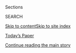 <div id="app">

<div>

<div class="NYTAppHideMasthead css-zz1s19 e1suatyy0">

<div class="section css-ui9rw0 e1suatyy2">

<div class="css-11hrj97 er09x8g0">

<div class="css-6n7j50">

</div>

<span class="css-1dv1kvn">Sections</span>

<div class="css-10488qs">

<span class="css-1dv1kvn">SEARCH</span>

</div>

[Skip to content](#site-content)[Skip to site
index](#site-index)

</div>

<div class="css-10698na e1huz5gh0">

</div>

</div>

<div id="masthead-bar-one" class="section hasLinks css-15hmgas e1csuq9d3">

<div class="css-uqyvli e1csuq9d0">

</div>

<div class="css-1uqjmks e1csuq9d1">

</div>

<div class="css-9e9ivx">

[](https://myaccount.nytimes3xbfgragh.onion/auth/login?response_type=cookie&client_id=vi)

</div>

<div class="css-1bvtpon e1csuq9d2">

[Today’s Paper](https://www.nytimes3xbfgragh.onion/section/todayspaper)

</div>

</div>

</div>

</div>

<div data-aria-hidden="false">

<div id="site-content" data-role="main">

<div class="css-1ffjgkm">

</div>

<div id="top-wrapper" class="css-15p45cc eaca97t0" type="top">

<div id="top-slug" class="css-19x0jxb eaca97t1" hidden="">

Advertisement

</div>

[Continue reading the main
story](#after-top)

<div class="ad top-wrapper" style="text-align:center;height:100%;display:block;min-height:90px">

<div id="top" class="place-ad" data-position="top" data-size-key="top">

</div>

</div>

<div id="after-top">

</div>

</div>

<div id="collection-t-art" class="section css-15h4p1b e9abtgs0">

<div class="css-1j21atc e1svk9qx1">

<div class="css-2fant5 e1svk9qx2">

<div class="css-9dfq42 eu54l5x0">

<div id="sponsor-wrapper" class="css-7a1pgi eaca97t0" type="sponsor" hidden="">

<div id="sponsor-slug" class="css-1l4mleb eaca97t1" hidden="">

Supported by

</div>

[Continue reading the main
story](#after-sponsor)

<div id="sponsor" class="ad sponsor-wrapper" style="text-align:left;height:100%;display:block">

</div>

<div id="after-sponsor">

</div>

</div>

</div>

### <span class="css-1j5banm ezz4tcd1">[T Magazine](/section/t-magazine)</span>

</div>

<div class="css-nfcc9b e1svk9qx3">

<div class="css-vl9dhg e1svk9qx5">

<div class="css-1nrhkj6 e1svk9qx6">

# Art

<div class="follow-button-placeholder" data-collection-id="">

</div>

</div>

</div>

</div>

</div>

<div class="css-4svvz1 ekkqrpp0">

<div id="collection-highlights-container" class="section css-18l1u7x e46isfb1">

<div class="css-m1whxf ekkqrpp1">

## Highlights

1.  ![<span class="css-473pcf e1oaj3zl2"><span class="css-1dv1kvn">Credit</span>From
    left: Courtesy of the artist and Commonwealth and Council, Los
    Angeles. Photo: Ruben Diaz; Courtesy of the
    artist.</span>](https://static01.graylady3jvrrxbe.onion/images/2020/06/23/t-magazine/art/viewfinder-slide-EUZ5/viewfinder-slide-EUZ5-threeByTwoMediumAt2X.jpg)
    
    <div class="css-xbztij">
    
    <div class="css-1hyfx7x">
    
    [![](https://static01.graylady3jvrrxbe.onion/images/2020/06/23/t-magazine/art/viewfinder-slide-EUZ5/viewfinder-slide-EUZ5-thumbStandard.jpg)](/2020/06/29/t-magazine/queer-bipoc-artists.html)
    
    </div>
    
    ## [Works for the Now, by Queer Artists of Color](/2020/06/29/t-magazine/queer-bipoc-artists.html)
    
    Pride Month may have come to a close, but the wide-ranging pieces
    shown here have staying
        power.
    
    <span class="css-me3p27"></span>
    
    </div>

2.  1.  ![<span class="css-473pcf e1oaj3zl2"><span class="css-1dv1kvn">Credit</span>Noah
        Kalina</span>](https://static01.graylady3jvrrxbe.onion/images/2020/05/28/t-magazine/moyra-slide-NEX9/moyra-slide-NEX9-threeByTwoMediumAt2X.jpg)
        
        <div class="css-1r9cexg">
        
        <div class="css-1ox3lt4">
        
        [![](https://static01.graylady3jvrrxbe.onion/images/2020/05/28/t-magazine/moyra-slide-NEX9/moyra-slide-NEX9-thumbStandard.jpg)](/2020/05/29/t-magazine/moyra-davey.html)
        
        </div>
        
        ### Artist’s Questionnaire
        
        ## [An Artist Who Delights in the Minor Key](/2020/05/29/t-magazine/moyra-davey.html)
        
        Moyra Davey’s work moves freely between photography, video and
        writing but is united in its unwavering attention to the objects
        and accidents of everyday
        life.
        
        <span class="css-me3p27"></span><span class="css-nds4d6 e4e4i5l3"></span><span class="css-9voj2j">By
        <span class="css-1baulvz last-byline" itemprop="name">Janique
        Vigier</span></span>
        
        </div>
    
    2.  ![<span class="css-473pcf e1oaj3zl2"><span class="css-1dv1kvn">Credit</span>©
        Amy Sherald. Courtesy of Hauser &
        Wirth</span>](https://static01.graylady3jvrrxbe.onion/images/2020/06/18/t-magazine/18tmag-blackwriters-slide-horizontal/18tmag-blackwriters-slide-horizontal-threeByTwoMediumAt2X-v2.jpg)
        
        <div class="css-1r9cexg">
        
        <div class="css-1ox3lt4">
        
        [![](https://static01.graylady3jvrrxbe.onion/images/2020/06/18/t-magazine/18tmag-blackwriters-slide-horizontal/18tmag-blackwriters-slide-horizontal-thumbStandard-v2.jpg)](/2020/06/23/t-magazine/black-artists-white-gaze.html)
        
        </div>
        
        ## [Nine Black Artists and Cultural Leaders on Seeing and Being Seen](/2020/06/23/t-magazine/black-artists-white-gaze.html)
        
        Amy Sherald, Michael R. Jackson and others discuss the
        challenges and opportunities of cultivating black audiences and
        dismantling historically white
        institutions.
        
        <span class="css-me3p27"></span>
        
        </div>
    
    3.  ![<span class="css-473pcf e1oaj3zl2"><span class="css-1dv1kvn">Credit</span>Wayne
        Lawrence</span>](https://static01.graylady3jvrrxbe.onion/images/2020/04/13/t-magazine/13tmag-cultureimages-slide-8PFV/13tmag-cultureimages-slide-8PFV-threeByTwoMediumAt2X-v2.jpg)
        
        <div class="css-1r9cexg">
        
        <div class="css-1ox3lt4">
        
        [![](https://static01.graylady3jvrrxbe.onion/images/2020/04/13/t-magazine/13tmag-cultureimages-slide-8PFV/13tmag-cultureimages-slide-8PFV-thumbStandard-v2.jpg)](/interactive/2020/04/13/t-magazine/black-art-galleries.html)
        
        </div>
        
        ## [How a Trio of Black-Owned Galleries Changed the Art World](/interactive/2020/04/13/t-magazine/black-art-galleries.html)
        
        In the 1960s and ’70s, Brockman Gallery, Gallery 32 and JAM led
        the way in showing the work of artists now among the most
        influential of our
    time.
        
        <span class="css-me3p27"></span>
        
        </div>

</div>

<div class="css-1xdhyk6 e46isfb0">

<div class="css-zk12ih ef6si7p0">

1.  ### Admiration Society
    
    ![<span class="css-kfv9p0 e1oaj3zl2"><span class="css-1dv1kvn">Credit</span>Alice
    O'Malley</span>](https://static01.graylady3jvrrxbe.onion/images/2020/05/13/t-magazine/13tmag-stipe/13tmag-stipe-videoLarge.jpg)
    
    <div class="css-10wtrbd">
    
    ## [Laurie Anderson and Michael Stipe on Music, Art and New Chapters](/2020/05/14/t-magazine/michael-stipe-laurie-anderson.html)
    
    “You’ve got to fall on your face to sit at the table,” says the
    erstwhile R.E.M.
    frontman.
    
    <span class="css-me3p27"></span><span class="css-nds4d6 e4e4i5l3"></span><span class="css-9voj2j">By
    <span class="css-1baulvz last-byline" itemprop="name">Joe
    Coscarelli</span></span>
    
    </div>

2.  ![<span class="css-kfv9p0 e1oaj3zl2"><span class="css-1dv1kvn">Credit</span>From
    left: Hugo Yu; Anthony Cotsifas; Esther Choi; François Halard; Azim
    H</span>](https://static01.graylady3jvrrxbe.onion/images/2020/05/12/t-magazine/12tmag-stilllifes-slide-W7BH/12tmag-stilllifes-slide-W7BH-videoLarge.jpg)
    
    <div class="css-10wtrbd">
    
    ## [Still Life With Fly Swatter, or Hourglass, or Lemons](/2020/05/12/t-magazine/photographers-coronavirus-still-life-pictures.html)
    
    Five housebound photographers used everyday items to create images
    that speak to both their inner lives and the world beyond their
    walls.
    
    <span class="css-me3p27"></span><span class="css-nds4d6 e4e4i5l3"></span><span class="css-9voj2j">By
    <span class="css-1baulvz last-byline" itemprop="name">Michael
    Snyder</span></span>
    
    </div>

3.  ![<span class="css-kfv9p0 e1oaj3zl2"><span class="css-1dv1kvn">Credit</span>Clockwise
    from top left: Renée Cox; Richard Mosse; Wayne Lawrence; © Asako
    Narahashi; Domingo Milella; © Hitoshi Fugo, courtesy of Miyako
    Yoshinaga Gallery; © Joel Meyerowitz, courtesy Howard Greenberg
    Gallery; Alec
    Soth</span>](https://static01.graylady3jvrrxbe.onion/images/2020/04/17/t-magazine/art/17tmag-photog-project-slide-JNQA/17tmag-photog-project-slide-JNQA-videoLarge.jpg)
    
    <div class="css-10wtrbd">
    
    ## [Eight Photographers’ Pictures From Isolation](/2020/04/29/t-magazine/photographers-coronavirus-isolation.html)
    
    Joel Meyerowitz, Renée Cox, Asako Narahashi and more share visual
    diaries of the present
    moment.
    
    <span class="css-me3p27"></span><span class="css-nds4d6 e4e4i5l3"></span><span class="css-9voj2j">By
    <span class="css-1baulvz last-byline" itemprop="name">Meara
    Sharma</span></span>
    
    </div>

4.  ![<span class="css-kfv9p0 e1oaj3zl2"><span class="css-1dv1kvn">Credit</span>Jessica
    Wohl</span>](https://static01.graylady3jvrrxbe.onion/images/2020/04/13/t-magazine/13tmag-cultureimages-slide-2ZIA/13tmag-cultureimages-slide-2ZIA-videoLarge.jpg)
    
    <div class="css-10wtrbd">
    
    ## [What Does It Mean When an Artist Retreats From Public Life?](/interactive/2020/04/13/t-magazine/artist-recluse.html)
    
    A small and highly influential group has chosen to disappear from
    society in favor of letting their work speak for
    itself.
    
    <span class="css-me3p27"></span>
    
    </div>

5.  ![<span class="css-kfv9p0 e1oaj3zl2"><span class="css-1dv1kvn">Credit</span>©
    George Condo, courtesy of the artist and Hauser &
    Wirth</span>](https://static01.graylady3jvrrxbe.onion/images/2020/04/24/t-magazine/21tmag-condojohnson-slide-4VDP/21tmag-condojohnson-slide-4VDP-videoLarge.jpg)
    
    <div class="css-10wtrbd">
    
    ## [Two Exhibitions Respond to Art in the Age of Anxiety and Distance](/2020/04/24/t-magazine/george-condo-rashid-johnson-art.html)
    
    George Condo and Rashid Johnson talk about their new simultaneous
    digital shows, politics and how the role of artists has
    changed.
    
    <span class="css-me3p27"></span><span class="css-nds4d6 e4e4i5l3"></span><span class="css-9voj2j">By
    <span class="css-1baulvz last-byline" itemprop="name">M.H.
    Miller</span></span>
    
    </div>

</div>

</div>

<div class="css-1xdhyk6 e46isfb0">

<div class="css-zk12ih ef6si7p0">

1.  ### Notes on the Culture
    
    ![<span class="css-kfv9p0 e1oaj3zl2"><span class="css-1dv1kvn">Credit</span>Douglas
    DuBois</span>](https://static01.graylady3jvrrxbe.onion/images/2020/03/18/t-magazine/18tmag-stella-slide-NPH2/18tmag-stella-slide-NPH2-videoLarge-v3.jpg)
    
    <div class="css-10wtrbd">
    
    ## [The Constellation of Frank Stella](/2020/03/18/t-magazine/frank-stella.html)
    
    The artist’s Minimalist abstractions helped change the direction of
    painting at the start of his career. Now at the end of it, the
    83-year-old artist looks back to his
    beginnings.
    
    <span class="css-me3p27"></span><span class="css-nds4d6 e4e4i5l3"></span><span class="css-9voj2j">By
    <span class="css-1baulvz last-byline" itemprop="name">Megan
    O’Grady</span></span>
    
    </div>

2.  ### Culture Therapist
    
    ![<span class="css-kfv9p0 e1oaj3zl2"><span class="css-1dv1kvn">Credit</span>Norwegian
    Film
    Institute</span>](https://static01.graylady3jvrrxbe.onion/images/2020/03/03/t-magazine/03tmag-culturetherapist-slide-5QU3/03tmag-culturetherapist-slide-5QU3-videoLarge-v2.jpg)
    
    <div class="css-10wtrbd">
    
    ## [Is It Possible to Feel Creatively Connected Without Social Media?](/2020/03/04/t-magazine/artists-creativity-social-media.html)
    
    “Art doesn’t happen in a vacuum,” writes one of our advice
    columnists.
    
    <span class="css-me3p27"></span>
    
    </div>

3.  ### Arts and Letters
    
    ![<span class="css-kfv9p0 e1oaj3zl2"><span class="css-1dv1kvn">Credit</span>Shane
    Lavalette</span>](https://static01.graylady3jvrrxbe.onion/images/2020/03/08/t-magazine/08tmag-haegueyang-promo/08tmag-haegueyang-promo-videoLarge-v2.jpg)
    
    <div class="css-10wtrbd">
    
    ## [An Artist Whose Muse Is Loneliness](/2020/02/26/t-magazine/haegue-yang.html)
    
    Haegue Yang seeks isolation and then mines the accompanying
    confusion to reflect on the nature of
    belonging.
    
    <span class="css-me3p27"></span><span class="css-nds4d6 e4e4i5l3"></span><span class="css-9voj2j">By
    <span class="css-1baulvz last-byline" itemprop="name">Zoë
    Lescaze</span></span>
    
    </div>

4.  ![<span class="css-kfv9p0 e1oaj3zl2"><span class="css-1dv1kvn">Credit</span>Bernhard
    Fuchs</span>](https://static01.graylady3jvrrxbe.onion/images/2020/02/11/t-magazine/11tmag-katharinafritsch-slide-LK6D/11tmag-katharinafritsch-slide-LK6D-videoLarge-v4.jpg)
    
    <div class="css-10wtrbd">
    
    ## [A Sculptor of the Female Gaze](/2020/02/12/t-magazine/katharina-fritsch-artist.html)
    
    Katharina Fritsch shows familiar objects as they might appear in a
    dream, bringing the subliminal to
    light.
    
    <span class="css-me3p27"></span><span class="css-nds4d6 e4e4i5l3"></span><span class="css-9voj2j">By
    <span class="css-1baulvz last-byline" itemprop="name">Megan
    O’Grady</span></span>
    
    </div>

5.  ### On the Verge
    
    ![<span class="css-kfv9p0 e1oaj3zl2"><span class="css-1dv1kvn">Credit</span>Stephanie
    Veldman</span>](https://static01.graylady3jvrrxbe.onion/images/2020/02/20/t-magazine/18tmag-samson-slide-E4TK/18tmag-samson-slide-E4TK-videoLarge.jpg)
    
    <div class="css-10wtrbd">
    
    ## [An Artist Who Doesn’t Want to Feed Western Fantasies About Africa](/2020/02/21/t-magazine/cinga-samson.html)
    
    Cinga Samson’s surreal canvases engage obliquely with his identity,
    but stand alone as testaments to his finely honed
    craft.
    
    <span class="css-me3p27"></span><span class="css-nds4d6 e4e4i5l3"></span><span class="css-9voj2j">By
    <span class="css-1baulvz last-byline" itemprop="name">Meara
    Sharma</span></span>
    
    </div>

</div>

</div>

</div>

<div id="mid1-wrapper" class="css-1mn4oms eaca97t0" type="rank">

<div id="mid1-slug" class="css-1tag3rd eaca97t1">

Advertisement

</div>

[Continue reading the main
story](#after-mid1)

<div id="mid1" class="ad mid1-wrapper" style="text-align:center;height:100%;display:block">

</div>

<div id="after-mid1">

</div>

</div>

<div class="section 5-band css-jhqenn ep7jkp60">

## [Viewfinder](/column/viewfinder)

[More in Viewfinder
    »](/column/viewfinder)

1.  ![<span class="css-kfv9p0 e1oaj3zl2"><span class="css-1dv1kvn">Credit</span>Muyi
    Xiao</span>](https://static01.graylady3jvrrxbe.onion/images/2016/07/21/t-magazine/art/forget-me-not-slide-Z8FV/forget-me-not-slide-Z8FV-videoLarge.jpg)
    
    <div class="css-10wtrbd">
    
    ## [Moving Photographs, Inspired by Loss](/slideshow/2016/07/21/t-magazine/art/muyi-xiao-photographer-alzheimers.html)
    
    The photographer Muyi Xiao began to work on her delicate series
    “Forget Me Not” with her mother, after the death of her
    grandmother.
    
    <span class="css-me3p27"></span><span class="css-nds4d6 e4e4i5l3"></span><span class="css-9voj2j">By
    <span class="css-1baulvz last-byline" itemprop="name">Lauren
    Poggi</span></span>
    
    </div>

2.  ![<span class="css-kfv9p0 e1oaj3zl2"><span class="css-1dv1kvn">Credit</span>Adam
    Friedberg</span>](https://static01.graylady3jvrrxbe.onion/images/2016/07/07/t-magazine/07tmag-viewfinder-slide-4VV6/07tmag-viewfinder-slide-4VV6-videoLarge.jpg)
    
    <div class="css-10wtrbd">
    
    ## [The Photographer Capturing Downtown New York’s Single-Story Buildings — Before They’re Gone](/slideshow/2016/07/07/t-magazine/adam-friedberg-east-village-nyc-buildings.html)
    
    Adam Friedberg, a 25-year resident of the East Village, has pledged
    to photograph every one-level building, or “low rider,” remaining in
    his
    community.
    
    <span class="css-me3p27"></span><span class="css-nds4d6 e4e4i5l3"></span><span class="css-9voj2j">By
    <span class="css-1baulvz last-byline" itemprop="name">Jamie
    Sims</span></span>
    
    </div>

3.  ![<span class="css-kfv9p0 e1oaj3zl2"><span class="css-1dv1kvn">Credit</span>©
    2016 Estate of Paul Outerbridge, Jr., courtesy of Bruce Silverstein
    Gallery,
    NY</span>](https://static01.graylady3jvrrxbe.onion/images/2016/06/29/t-magazine/29tmag-outerbridge-slide-DKGK/29tmag-outerbridge-slide-DKGK-videoLarge.jpg)
    
    <div class="css-10wtrbd">
    
    ## [Impossibly Modern 1930s Fashion and Ad Photos](/slideshow/2016/06/29/t-magazine/fashion/1930s-fashion-ad-photos.html)
    
    Paul Outerbridge, a friend of Man Ray’s and Duchamp’s, brought a
    witty eye and careful composition to early color
    photography.
    
    <span class="css-me3p27"></span>
    
    </div>

4.  ![<span class="css-kfv9p0 e1oaj3zl2"><span class="css-1dv1kvn">Credit</span>Thomas
    Brown</span>](https://static01.graylady3jvrrxbe.onion/images/2016/06/16/t-magazine/16tmag-viewfinder-slide-OEKR/16tmag-viewfinder-slide-OEKR-videoLarge.jpg)
    
    <div class="css-10wtrbd">
    
    ## [A Photo Series, with Audience Participation](/slideshow/2016/06/16/t-magazine/paper-meteorites-photos.html)
    
    The photographer Thomas Brown depicts sculptural still lifes of
    crumpled paper that resemble meteorites — and then asks viewers to
    “adopt” and name
    them.
    
    <span class="css-me3p27"></span><span class="css-nds4d6 e4e4i5l3"></span><span class="css-9voj2j">By
    <span class="css-1baulvz last-byline" itemprop="name">Nadia
    Vellam</span></span>
    
    </div>

5.  ![<span class="css-kfv9p0 e1oaj3zl2"><span class="css-1dv1kvn">Credit</span>©
    Burk Uzzle/courtesy of the Ackland Art Museum, The University of
    North Carolina at Chapel
    Hill</span>](https://static01.graylady3jvrrxbe.onion/images/2016/06/09/t-magazine/09tmag-viewfinder-slide-989P/09tmag-viewfinder-slide-989P-videoLarge.jpg)
    
    <div class="css-10wtrbd">
    
    ## [Poignant Pictures That Capture the Humanity in Historical Moments](/slideshow/2016/06/09/t-magazine/burk-uzzle-photographs.html)
    
    Burk Uzzle has photographed everything from Woodstock and Martin
    Luther King Jr.’s funeral to state fairs and motorcycle
    rallies.
    
    <span class="css-me3p27"></span><span class="css-nds4d6 e4e4i5l3"></span><span class="css-9voj2j">By
    <span class="css-1baulvz last-byline" itemprop="name">Jamie
    Sims</span></span>
    
    </div>

</div>

</div>

<div class="css-185go5a e1o5byef0">

<div class="css-15cbhtu">

  - [Latest](#stream-panel)
  - <span class="css-6n7j50">Search</span>
    <div class="control">
    <div class="label-container css-1dv1kvn">
    Search
    </div>
    <div class="css-wm4t3d">
    **<span id="clear-search-input" class="css-1dv1kvn">Clear this text
    input</span>
    </div>
    </div>
    <span class="css-1iovbfw"></span>

<div id="stream-panel" class="section css-8msx5b e1jz0cab1">

<div class="css-13mho3u">

1.  
    
    <div class="css-1cp3ece">
    
    <div class="css-1l4spti">
    
    [](/2020/09/08/t-magazine/harold-ancart.html)
    
    <div class="css-79elbk">
    
    ![](https://static01.graylady3jvrrxbe.onion/images/2020/09/08/t-magazine/08tmag-ancart-slide-AP94/08tmag-ancart-slide-AP94-thumbWide.jpg?quality=75&auto=webp&disable=upscale)
    
    </div>
    
    ## Harold Ancart Brings His Kaleidoscopic Trees to Chelsea
    
    The Belgian artist has a new exhibition of large-scale paintings at
    David Zwirner Gallery that shows the natural world in and out of
    focus.
    
    <div class="css-15yh6bw ea5icrr0">
    
    By <span class="css-1n7hynb">Julia
    Felsenthal</span>
    
    </div>
    
    </div>
    
    <div class="css-156habm e1xfvim33">
    
    </div>
    
    </div>

2.  
    
    <div class="css-1cp3ece">
    
    <div class="css-1l4spti">
    
    [](/2020/09/05/at-home/visit-sculpture-gardens.html)
    
    <div class="css-79elbk">
    
    ![](https://static01.graylady3jvrrxbe.onion/images/2020/09/06/multimedia/06ah-sculpturegarden1/06ah-sculpturegarden1-thumbWide.jpg?quality=75&auto=webp&disable=upscale)
    
    </div>
    
    ## 7 Sculpture Gardens that Merge Art With the Landscape
    
    This fall, getting culture outdoors is even more restorative than
    usual. Here are some options across the country.
    
    <div class="css-15yh6bw ea5icrr0">
    
    By <span class="css-1n7hynb">Thessaly La
    Force</span>
    
    </div>
    
    </div>
    
    <div class="css-156habm e1xfvim33">
    
    </div>
    
    </div>

3.  
    
    <div class="css-1cp3ece">
    
    <div class="css-1l4spti">
    
    [](/2020/09/03/t-magazine/ollies-pizza-estee-lauder-met.html)
    
    <div class="css-79elbk">
    
    ![](https://static01.graylady3jvrrxbe.onion/images/2020/09/02/t-magazine/02tmag-newsletter-slide-IOQF/02tmag-newsletter-slide-IOQF-thumbWide.jpg?quality=75&auto=webp&disable=upscale)
    
    </div>
    
    ## The T List: Five Things We Recommend This Week
    
    Elegant needlepoint, makeup inspired by the Met — and
    more.
    
    <div class="css-15yh6bw ea5icrr0">
    
    </div>
    
    </div>
    
    <div class="css-156habm e1xfvim33">
    
    </div>
    
    </div>

4.  
    
    <div class="css-1cp3ece">
    
    <div class="css-1l4spti">
    
    [](/2020/09/02/arts/design/natural-history-museum-reopening.html)
    
    <div class="css-79elbk">
    
    ![](https://static01.graylady3jvrrxbe.onion/images/2020/09/02/autossell/Screen-Shot-2020-09-01-at-1/Screen-Shot-2020-09-01-at-1-thumbWide.png?quality=75&auto=webp&disable=upscale)
    
    </div>
    
    ## First You Clean the Dinosaur’s Teeth. Then You Open the Museum.
    
    The American Museum of Natural History is going for an intimate
    experience — allowing hundreds, not thousands, of visitors in per
    hour — when it reopens on Sept. 9.
    
    <div class="css-15yh6bw ea5icrr0">
    
    By <span class="css-1n7hynb">Melena Ryzik <span>and</span> Amy
    Lombard</span>
    
    </div>
    
    </div>
    
    <div class="css-156habm e1xfvim33">
    
    </div>
    
    </div>

5.  
    
    <div class="css-1cp3ece">
    
    <div class="css-1l4spti">
    
    [](/2020/08/28/t-magazine/tyler-mitchell-photographer-artist.html)
    
    <div class="css-79elbk">
    
    ![](https://static01.graylady3jvrrxbe.onion/images/2020/08/28/t-magazine/28tmag-mitchell-copy/28tmag-mitchell-copy-thumbWide.jpg?quality=75&auto=webp&disable=upscale)
    
    </div>
    
    ### <span class="css-m70j1g">The Artists</span>
    
    ## A Poignant Portrait of a Childhood Friend
    
    A work by Tyler Mitchell speaks to the artist’s desire to expand
    ideas about Black
    masculinity.
    
    <div class="css-15yh6bw ea5icrr0">
    
    </div>
    
    </div>
    
    <div class="css-156habm e1xfvim33">
    
    </div>
    
    </div>

6.  
    
    <div class="css-1cp3ece">
    
    <div class="css-1l4spti">
    
    [](/2020/08/28/arts/design/metropolitan-museum-moma-reopening.html)
    
    <div class="css-79elbk">
    
    ![](https://static01.graylady3jvrrxbe.onion/images/2020/08/29/arts/29met-sidebar1/29met-sidebar1-thumbWide.jpg?quality=75&auto=webp&disable=upscale)
    
    </div>
    
    ## A Visitor’s Guide to MoMA and the Met
    
    What you need to know before you head back to the museums, from
    safety precautions to the exhibitions still on
    view.
    
    <div class="css-15yh6bw ea5icrr0">
    
    </div>
    
    </div>
    
    <div class="css-156habm e1xfvim33">
    
    </div>
    
    </div>

7.  
    
    <div class="css-1cp3ece">
    
    <div class="css-1l4spti">
    
    [](/2020/08/27/arts/design/met-museum-reopens-anniversary.html)
    
    <div class="css-79elbk">
    
    ![](https://static01.graylady3jvrrxbe.onion/images/2020/08/28/arts/27makingthemet-review9/merlin_176209143_6d50ddf3-2ae3-4fca-8125-98fbe02d2043-thumbWide.jpg?quality=75&auto=webp&disable=upscale)
    
    </div>
    
    ### <span class="css-m70j1g">Critic’s Pick</span>
    
    ## How the Met Was Made
    
    The Metropolitan Museum of Art is reopening, commemorating its
    150-year anniversary with an exhibition that asks: How does this
    museum give an account of itself today?
    
    <div class="css-15yh6bw ea5icrr0">
    
    By <span class="css-1n7hynb">Jason
    Farago</span>
    
    </div>
    
    </div>
    
    <div class="css-156habm e1xfvim33">
    
    </div>
    
    </div>

8.  
    
    <div class="css-1cp3ece">
    
    <div class="css-1l4spti">
    
    [](/2020/08/27/t-magazine/misi-pasta-gregory-halpern.html)
    
    <div class="css-79elbk">
    
    ![](https://static01.graylady3jvrrxbe.onion/images/2020/08/26/t-magazine/26tmag-newsletter-slide-A4E8/26tmag-newsletter-slide-A4E8-thumbWide.jpg?quality=75&auto=webp&disable=upscale)
    
    </div>
    
    ## The T List: Five Things We Recommend This Week
    
    Missy Robbins’s pasta provisions, crushable hats — and
    more.
    
    <div class="css-15yh6bw ea5icrr0">
    
    </div>
    
    </div>
    
    <div class="css-156habm e1xfvim33">
    
    </div>
    
    </div>

9.  
    
    <div class="css-1cp3ece">
    
    <div class="css-1l4spti">
    
    [](/2020/08/27/t-magazine/heji-shin-photographer-babies.html)
    
    <div class="css-79elbk">
    
    ![](https://static01.graylady3jvrrxbe.onion/images/2020/08/30/t-magazine/30tmag-heji-shin-slide-TYK4-copy/30tmag-heji-shin-slide-TYK4-copy-thumbWide.jpg?quality=75&auto=webp&disable=upscale)
    
    </div>
    
    ## The Photographer Capturing Unvarnished Truths
    
    Heji Shin’s striking, discomfiting work poses an important question
    for the contemporary age: What do we expect art to do, and does the
    artist have a responsibility to do it?
    
    <div class="css-15yh6bw ea5icrr0">
    
    By <span class="css-1n7hynb">Megan
    O’Grady</span>
    
    </div>
    
    </div>
    
    <div class="css-156habm e1xfvim33">
    
    </div>
    
    </div>

10. 
    
    <div class="css-1cp3ece">
    
    <div class="css-1l4spti">
    
    [](/2020/08/27/arts/design/met-roof-hector-zamora-wall.html)
    
    <div class="css-79elbk">
    
    ![](https://static01.graylady3jvrrxbe.onion/images/2020/08/28/arts/27zamora-review8/merlin_176111385_7442fe83-b241-4443-a2f1-894e5cbef827-thumbWide.jpg?quality=75&auto=webp&disable=upscale)
    
    </div>
    
    ### <span class="css-m70j1g">Critic’s Pick</span>
    
    ## What’s That on the Met’s Roof Garden? A Big, Beautiful Wall
    
    The artist Héctor Zamora’s “Lattice Detour” is a monument to
    openness over enclosure, lightness over heaviness, transience over
    permanence. It’s also fraught with political meanings.
    
    <div class="css-15yh6bw ea5icrr0">
    
    By <span class="css-1n7hynb">Holland Cotter</span>
    
    </div>
    
    <div class="css-185051n">
    
    [Leer en
    español](https://www.nytimes3xbfgragh.onion/es/2020/08/31/espanol/cultura/hector-zamora-met.html "Read in Spanish")
    
    </div>
    
    </div>
    
    <div class="css-156habm e1xfvim33">
    
    </div>
    
    </div>

<div class="css-13mho3u">

<div class="css-1t62hi8">

<div class="css-1stvaey">

Show
More

<div>

<div style="border:0;clip:rect(0 0 0 0);height:1px;margin:-1px;overflow:hidden;white-space:nowrap;padding:0;width:1px;position:absolute" data-role="log" data-aria-live="assertive">

</div>

<div style="border:0;clip:rect(0 0 0 0);height:1px;margin:-1px;overflow:hidden;white-space:nowrap;padding:0;width:1px;position:absolute" data-role="log" data-aria-live="assertive">

</div>

<div style="border:0;clip:rect(0 0 0 0);height:1px;margin:-1px;overflow:hidden;white-space:nowrap;padding:0;width:1px;position:absolute" data-role="log" data-aria-live="polite">

</div>

<div style="border:0;clip:rect(0 0 0 0);height:1px;margin:-1px;overflow:hidden;white-space:nowrap;padding:0;width:1px;position:absolute" data-role="log" data-aria-live="polite">

</div>

</div>

</div>

</div>

</div>

</div>

<div class="css-g6hk37 supplemental">

<div id="mid2-wrapper" class="css-10wkyv7 eaca97t0" type="lede">

<div id="mid2-slug" class="css-1tag3rd eaca97t1">

Advertisement

</div>

[Continue reading the main
story](#after-mid2)

<div id="mid2" class="ad mid2-wrapper" style="text-align:center;height:100%;display:block;min-height:250px">

</div>

<div id="after-mid2">

</div>

</div>

## Sign Up for the Open Thread Newsletter

<div class="css-hftqp3">

</div>

[SIGN UP](/newsletters/signup/TZ)

<div id="mktg-wrapper" class="css-oxle51 eaca97t0" type="mktg">

<div id="mktg-slug" class="css-1tag3rd eaca97t1">

Advertisement

</div>

[Continue reading the main
story](#after-mktg)

<div id="mktg" class="ad mktg-wrapper" style="text-align:center;height:100%;display:block">

</div>

<div id="after-mktg">

</div>

</div>

</div>

</div>

</div>

</div>

</div>

</div>

## Site Index

<div>

</div>

## Site Information Navigation

  - [© <span>2020</span> <span>The New York Times
    Company</span>](https://help.nytimes3xbfgragh.onion/hc/en-us/articles/115014792127-Copyright-notice)

<!-- end list -->

  - [NYTCo](https://www.nytco.com/)
  - [Contact
    Us](https://help.nytimes3xbfgragh.onion/hc/en-us/articles/115015385887-Contact-Us)
  - [Work with us](https://www.nytco.com/careers/)
  - [Advertise](https://nytmediakit.com/)
  - [T Brand Studio](http://www.tbrandstudio.com/)
  - [Your Ad
    Choices](https://www.nytimes3xbfgragh.onion/privacy/cookie-policy#how-do-i-manage-trackers)
  - [Privacy](https://www.nytimes3xbfgragh.onion/privacy)
  - [Terms of
    Service](https://help.nytimes3xbfgragh.onion/hc/en-us/articles/115014893428-Terms-of-service)
  - [Terms of
    Sale](https://help.nytimes3xbfgragh.onion/hc/en-us/articles/115014893968-Terms-of-sale)
  - [Site
    Map](https://spiderbites.nytimes3xbfgragh.onion)
  - [Help](https://help.nytimes3xbfgragh.onion/hc/en-us)
  - [Subscriptions](https://www.nytimes3xbfgragh.onion/subscription?campaignId=37WXW)

</div>

</div>
